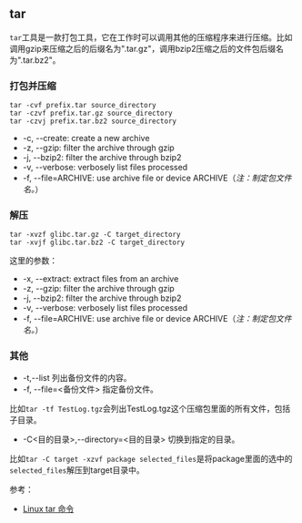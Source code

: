 ## tar

`tar`工具是一款打包工具，它在工作时可以调用其他的压缩程序来进行压缩。比如调用gzip来压缩之后的后缀名为".tar.gz"，调用bzip2压缩之后的文件包后缀名为".tar.bz2"。

### 打包并压缩

```
tar -cvf prefix.tar source_directory
tar -czvf prefix.tar.gz source_directory
tar -czvj prefix.tar.bz2 source_directory
```

- -c, --create: create a new archive
- -z, --gzip: filter the archive through gzip
- -j, --bzip2:  filter the archive through bzip2
- -v, --verbose: verbosely list files processed
- -f, --file=ARCHIVE: use archive file or device ARCHIVE（*注：制定包文件名。*）

### 解压

```
tar -xvzf glibc.tar.gz -C target_directory
tar -xvjf glibc.tar.bz2 -C target_directory
```

这里的参数：

- -x, --extract:  extract files from an archive
- -z, --gzip: filter the archive through gzip
- -j, --bzip2:  filter the archive through bzip2
- -v, --verbose: verbosely list files processed
- -f, --file=ARCHIVE: use archive file or device ARCHIVE（*注：制定包文件名。*）

### 其他

- -t,--list 列出备份文件的内容。
- -f, --file=<备份文件> 指定备份文件。

比如`tar -tf TestLog.tgz`会列出TestLog.tgz这个压缩包里面的所有文件，包括子目录。

- -C<目的目录>,--directory=<目的目录> 切换到指定的目录。

比如`tar -C target -xzvf package selected_files`是将package里面的选中的`selected_files`解压到target目录中。

参考：

- [Linux tar 命令](https://www.runoob.com/linux/linux-comm-tar.html)
